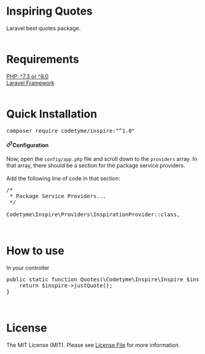# Inspiring Quotes
Laravel best quotes package.
<br /><br />

# Requirements

<a href="https://www.php.net" target="_blank" rel="noreferrer">PHP:  ^7.3 or ^8.0</a><br />
<a href="https://laravel.com/" target="_blank" rel="noreferrer">Laravel Framework</a>
<br /><br />

# Quick Installation

<pre>composer require codetyme/inspire:<span class="pl-s"><span class="pl-pds">"</span>^1.0<span class="pl-pds">"</span></span></pre>


<h4 dir="auto"><a id="user-content-configuration-optional" class="anchor" aria-hidden="true" href="#configuration-optional"><svg class="octicon octicon-link" viewBox="0 0 16 16" version="1.1" width="16" height="16" aria-hidden="true"><path fill-rule="evenodd" d="M7.775 3.275a.75.75 0 001.06 1.06l1.25-1.25a2 2 0 112.83 2.83l-2.5 2.5a2 2 0 01-2.83 0 .75.75 0 00-1.06 1.06 3.5 3.5 0 004.95 0l2.5-2.5a3.5 3.5 0 00-4.95-4.95l-1.25 1.25zm-4.69 9.64a2 2 0 010-2.83l2.5-2.5a2 2 0 012.83 0 .75.75 0 001.06-1.06 3.5 3.5 0 00-4.95 0l-2.5 2.5a3.5 3.5 0 004.95 4.95l1.25-1.25a.75.75 0 00-1.06-1.06l-1.25 1.25a2 2 0 01-2.83 0z"></path></svg></a>Configuration</h4>

Now, open the <code>config/app.php</code> file and scroll down to the <code>providers</code> array. In that array, there should be a section for the package service providers.<br /><br />
Add the following line of code in that section:

<pre>
/*
 * Package Service Providers...
 */

Codetyme\Inspire\Providers\InspirationProvider::class,
</pre>
<br />

# How to use

In your controller

<pre>
public static function Quotes(\Codetyme\Inspire\Inspire $inspire){
    return $inspire->justQuote();
}
</pre>

<br />

# License
The MIT License (MIT). Please see <a href="https://github.com/codetyme/inspire/blob/master/LICENSE.md" rel="noreferrer">License File</a> for more information.
